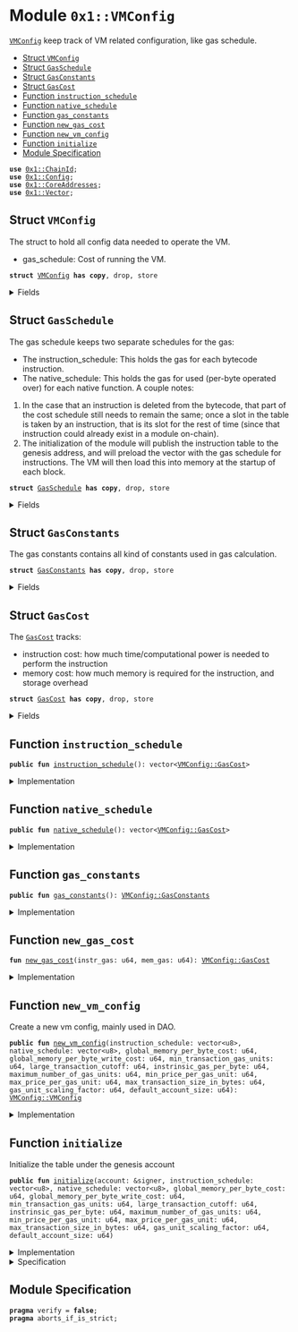 
<a name="0x1_VMConfig"></a>

# Module `0x1::VMConfig`

<code><a href="VMConfig.md#0x1_VMConfig">VMConfig</a></code> keep track of VM related configuration, like gas schedule.


-  [Struct `VMConfig`](#0x1_VMConfig_VMConfig)
-  [Struct `GasSchedule`](#0x1_VMConfig_GasSchedule)
-  [Struct `GasConstants`](#0x1_VMConfig_GasConstants)
-  [Struct `GasCost`](#0x1_VMConfig_GasCost)
-  [Function `instruction_schedule`](#0x1_VMConfig_instruction_schedule)
-  [Function `native_schedule`](#0x1_VMConfig_native_schedule)
-  [Function `gas_constants`](#0x1_VMConfig_gas_constants)
-  [Function `new_gas_cost`](#0x1_VMConfig_new_gas_cost)
-  [Function `new_vm_config`](#0x1_VMConfig_new_vm_config)
-  [Function `initialize`](#0x1_VMConfig_initialize)
-  [Module Specification](#@Module_Specification_0)


<pre><code><b>use</b> <a href="ChainId.md#0x1_ChainId">0x1::ChainId</a>;
<b>use</b> <a href="Config.md#0x1_Config">0x1::Config</a>;
<b>use</b> <a href="CoreAddresses.md#0x1_CoreAddresses">0x1::CoreAddresses</a>;
<b>use</b> <a href="Vector.md#0x1_Vector">0x1::Vector</a>;
</code></pre>



<a name="0x1_VMConfig_VMConfig"></a>

## Struct `VMConfig`

The struct to hold all config data needed to operate the VM.
* gas_schedule: Cost of running the VM.


<pre><code><b>struct</b> <a href="VMConfig.md#0x1_VMConfig">VMConfig</a> <b>has</b> <b>copy</b>, drop, store
</code></pre>



<details>
<summary>Fields</summary>


<dl>
<dt>
<code>gas_schedule: <a href="VMConfig.md#0x1_VMConfig_GasSchedule">VMConfig::GasSchedule</a></code>
</dt>
<dd>

</dd>
</dl>


</details>

<a name="0x1_VMConfig_GasSchedule"></a>

## Struct `GasSchedule`

The gas schedule keeps two separate schedules for the gas:
* The instruction_schedule: This holds the gas for each bytecode instruction.
* The native_schedule: This holds the gas for used (per-byte operated over) for each native
function.
A couple notes:
1. In the case that an instruction is deleted from the bytecode, that part of the cost schedule
still needs to remain the same; once a slot in the table is taken by an instruction, that is its
slot for the rest of time (since that instruction could already exist in a module on-chain).
2. The initialization of the module will publish the instruction table to the genesis
address, and will preload the vector with the gas schedule for instructions. The VM will then
load this into memory at the startup of each block.


<pre><code><b>struct</b> <a href="VMConfig.md#0x1_VMConfig_GasSchedule">GasSchedule</a> <b>has</b> <b>copy</b>, drop, store
</code></pre>



<details>
<summary>Fields</summary>


<dl>
<dt>
<code>instruction_schedule: vector&lt;u8&gt;</code>
</dt>
<dd>

</dd>
<dt>
<code>native_schedule: vector&lt;u8&gt;</code>
</dt>
<dd>

</dd>
<dt>
<code>gas_constants: <a href="VMConfig.md#0x1_VMConfig_GasConstants">VMConfig::GasConstants</a></code>
</dt>
<dd>

</dd>
</dl>


</details>

<a name="0x1_VMConfig_GasConstants"></a>

## Struct `GasConstants`

The gas constants contains all kind of constants used in gas calculation.


<pre><code><b>struct</b> <a href="VMConfig.md#0x1_VMConfig_GasConstants">GasConstants</a> <b>has</b> <b>copy</b>, drop, store
</code></pre>



<details>
<summary>Fields</summary>


<dl>
<dt>
<code>global_memory_per_byte_cost: u64</code>
</dt>
<dd>
 The cost per-byte written to global storage.
</dd>
<dt>
<code>global_memory_per_byte_write_cost: u64</code>
</dt>
<dd>
 The cost per-byte written to storage.
</dd>
<dt>
<code>min_transaction_gas_units: u64</code>
</dt>
<dd>
 We charge one unit of gas per-byte for the first 600 bytes
</dd>
<dt>
<code>large_transaction_cutoff: u64</code>
</dt>
<dd>
 Any transaction over this size will be charged <code>INTRINSIC_GAS_PER_BYTE</code> per byte
</dd>
<dt>
<code>instrinsic_gas_per_byte: u64</code>
</dt>
<dd>
 The units of gas that should be charged per byte for every transaction.
</dd>
<dt>
<code>maximum_number_of_gas_units: u64</code>
</dt>
<dd>
 1 nanosecond should equal one unit of computational gas. We bound the maximum
 computational time of any given transaction at 10 milliseconds. We want this number and
 <code>MAX_PRICE_PER_GAS_UNIT</code> to always satisfy the inequality that
         MAXIMUM_NUMBER_OF_GAS_UNITS * MAX_PRICE_PER_GAS_UNIT < min(u64::MAX, GasUnits<GasCarrier>::MAX)
</dd>
<dt>
<code>min_price_per_gas_unit: u64</code>
</dt>
<dd>
 The minimum gas price that a transaction can be submitted with.
</dd>
<dt>
<code>max_price_per_gas_unit: u64</code>
</dt>
<dd>
 The maximum gas unit price that a transaction can be submitted with.
</dd>
<dt>
<code>max_transaction_size_in_bytes: u64</code>
</dt>
<dd>
 The max transaction size in bytes that a transaction can have.
</dd>
<dt>
<code>gas_unit_scaling_factor: u64</code>
</dt>
<dd>
 gas unit scaling factor.
</dd>
<dt>
<code>default_account_size: u64</code>
</dt>
<dd>
 default account size.
</dd>
</dl>


</details>

<a name="0x1_VMConfig_GasCost"></a>

## Struct `GasCost`

The  <code><a href="VMConfig.md#0x1_VMConfig_GasCost">GasCost</a></code> tracks:
- instruction cost: how much time/computational power is needed to perform the instruction
- memory cost: how much memory is required for the instruction, and storage overhead


<pre><code><b>struct</b> <a href="VMConfig.md#0x1_VMConfig_GasCost">GasCost</a> <b>has</b> <b>copy</b>, drop, store
</code></pre>



<details>
<summary>Fields</summary>


<dl>
<dt>
<code>instruction_gas: u64</code>
</dt>
<dd>

</dd>
<dt>
<code>memory_gas: u64</code>
</dt>
<dd>

</dd>
</dl>


</details>

<a name="0x1_VMConfig_instruction_schedule"></a>

## Function `instruction_schedule`



<pre><code><b>public</b> <b>fun</b> <a href="VMConfig.md#0x1_VMConfig_instruction_schedule">instruction_schedule</a>(): vector&lt;<a href="VMConfig.md#0x1_VMConfig_GasCost">VMConfig::GasCost</a>&gt;
</code></pre>



<details>
<summary>Implementation</summary>


<pre><code><b>public</b> <b>fun</b> <a href="VMConfig.md#0x1_VMConfig_instruction_schedule">instruction_schedule</a>(): vector&lt;<a href="VMConfig.md#0x1_VMConfig_GasCost">GasCost</a>&gt; {
    <b>let</b> table = <a href="Vector.md#0x1_Vector_empty">Vector::empty</a>();

    // POP
    <a href="Vector.md#0x1_Vector_push_back">Vector::push_back</a>(&<b>mut</b> table, <a href="VMConfig.md#0x1_VMConfig_new_gas_cost">new_gas_cost</a>(1, 1));
    // RET
    <a href="Vector.md#0x1_Vector_push_back">Vector::push_back</a>(&<b>mut</b> table, <a href="VMConfig.md#0x1_VMConfig_new_gas_cost">new_gas_cost</a>(638, 1));
    // BR_TRUE
    <a href="Vector.md#0x1_Vector_push_back">Vector::push_back</a>(&<b>mut</b> table, <a href="VMConfig.md#0x1_VMConfig_new_gas_cost">new_gas_cost</a>(1, 1));
    // BR_FALSE
    <a href="Vector.md#0x1_Vector_push_back">Vector::push_back</a>(&<b>mut</b> table, <a href="VMConfig.md#0x1_VMConfig_new_gas_cost">new_gas_cost</a>(1, 1));
    // BRANCH
    <a href="Vector.md#0x1_Vector_push_back">Vector::push_back</a>(&<b>mut</b> table, <a href="VMConfig.md#0x1_VMConfig_new_gas_cost">new_gas_cost</a>(1, 1));
    // LD_U64
    <a href="Vector.md#0x1_Vector_push_back">Vector::push_back</a>(&<b>mut</b> table, <a href="VMConfig.md#0x1_VMConfig_new_gas_cost">new_gas_cost</a>(1, 1));
    // LD_CONST
    <a href="Vector.md#0x1_Vector_push_back">Vector::push_back</a>(&<b>mut</b> table, <a href="VMConfig.md#0x1_VMConfig_new_gas_cost">new_gas_cost</a>(1, 1));
    // LD_TRUE
    <a href="Vector.md#0x1_Vector_push_back">Vector::push_back</a>(&<b>mut</b> table, <a href="VMConfig.md#0x1_VMConfig_new_gas_cost">new_gas_cost</a>(1, 1));
    // LD_FALSE
    <a href="Vector.md#0x1_Vector_push_back">Vector::push_back</a>(&<b>mut</b> table, <a href="VMConfig.md#0x1_VMConfig_new_gas_cost">new_gas_cost</a>(1, 1));
    // COPY_LOC
    <a href="Vector.md#0x1_Vector_push_back">Vector::push_back</a>(&<b>mut</b> table, <a href="VMConfig.md#0x1_VMConfig_new_gas_cost">new_gas_cost</a>(1, 1));
    // MOVE_LOC
    <a href="Vector.md#0x1_Vector_push_back">Vector::push_back</a>(&<b>mut</b> table, <a href="VMConfig.md#0x1_VMConfig_new_gas_cost">new_gas_cost</a>(1, 1));
    // ST_LOC
    <a href="Vector.md#0x1_Vector_push_back">Vector::push_back</a>(&<b>mut</b> table, <a href="VMConfig.md#0x1_VMConfig_new_gas_cost">new_gas_cost</a>(1, 1));
    // MUT_BORROW_LOC
    <a href="Vector.md#0x1_Vector_push_back">Vector::push_back</a>(&<b>mut</b> table, <a href="VMConfig.md#0x1_VMConfig_new_gas_cost">new_gas_cost</a>(2, 1));
    // IMM_BORROW_LOC
    <a href="Vector.md#0x1_Vector_push_back">Vector::push_back</a>(&<b>mut</b> table, <a href="VMConfig.md#0x1_VMConfig_new_gas_cost">new_gas_cost</a>(1, 1));
    // MUT_BORROW_FIELD
    <a href="Vector.md#0x1_Vector_push_back">Vector::push_back</a>(&<b>mut</b> table, <a href="VMConfig.md#0x1_VMConfig_new_gas_cost">new_gas_cost</a>(1, 1));
    // IMM_BORROW_FIELD
    <a href="Vector.md#0x1_Vector_push_back">Vector::push_back</a>(&<b>mut</b> table, <a href="VMConfig.md#0x1_VMConfig_new_gas_cost">new_gas_cost</a>(1, 1));
    // CALL
    <a href="Vector.md#0x1_Vector_push_back">Vector::push_back</a>(&<b>mut</b> table, <a href="VMConfig.md#0x1_VMConfig_new_gas_cost">new_gas_cost</a>(1132, 1));
    // PACK
    <a href="Vector.md#0x1_Vector_push_back">Vector::push_back</a>(&<b>mut</b> table, <a href="VMConfig.md#0x1_VMConfig_new_gas_cost">new_gas_cost</a>(2, 1));
    // UNPACK
    <a href="Vector.md#0x1_Vector_push_back">Vector::push_back</a>(&<b>mut</b> table, <a href="VMConfig.md#0x1_VMConfig_new_gas_cost">new_gas_cost</a>(2, 1));
    // READ_REF
    <a href="Vector.md#0x1_Vector_push_back">Vector::push_back</a>(&<b>mut</b> table, <a href="VMConfig.md#0x1_VMConfig_new_gas_cost">new_gas_cost</a>(1, 1));
    // WRITE_REF
    <a href="Vector.md#0x1_Vector_push_back">Vector::push_back</a>(&<b>mut</b> table, <a href="VMConfig.md#0x1_VMConfig_new_gas_cost">new_gas_cost</a>(1, 1));
    // ADD
    <a href="Vector.md#0x1_Vector_push_back">Vector::push_back</a>(&<b>mut</b> table, <a href="VMConfig.md#0x1_VMConfig_new_gas_cost">new_gas_cost</a>(1, 1));
    // SUB
    <a href="Vector.md#0x1_Vector_push_back">Vector::push_back</a>(&<b>mut</b> table, <a href="VMConfig.md#0x1_VMConfig_new_gas_cost">new_gas_cost</a>(1, 1));
    // MUL
    <a href="Vector.md#0x1_Vector_push_back">Vector::push_back</a>(&<b>mut</b> table, <a href="VMConfig.md#0x1_VMConfig_new_gas_cost">new_gas_cost</a>(1, 1));
    // MOD
    <a href="Vector.md#0x1_Vector_push_back">Vector::push_back</a>(&<b>mut</b> table, <a href="VMConfig.md#0x1_VMConfig_new_gas_cost">new_gas_cost</a>(1, 1));
    // DIV
    <a href="Vector.md#0x1_Vector_push_back">Vector::push_back</a>(&<b>mut</b> table, <a href="VMConfig.md#0x1_VMConfig_new_gas_cost">new_gas_cost</a>(3, 1));
    // BIT_OR
    <a href="Vector.md#0x1_Vector_push_back">Vector::push_back</a>(&<b>mut</b> table, <a href="VMConfig.md#0x1_VMConfig_new_gas_cost">new_gas_cost</a>(2, 1));
    // BIT_AND
    <a href="Vector.md#0x1_Vector_push_back">Vector::push_back</a>(&<b>mut</b> table, <a href="VMConfig.md#0x1_VMConfig_new_gas_cost">new_gas_cost</a>(2, 1));
    // XOR
    <a href="Vector.md#0x1_Vector_push_back">Vector::push_back</a>(&<b>mut</b> table, <a href="VMConfig.md#0x1_VMConfig_new_gas_cost">new_gas_cost</a>(1, 1));
    // OR
    <a href="Vector.md#0x1_Vector_push_back">Vector::push_back</a>(&<b>mut</b> table, <a href="VMConfig.md#0x1_VMConfig_new_gas_cost">new_gas_cost</a>(2, 1));
    // AND
    <a href="Vector.md#0x1_Vector_push_back">Vector::push_back</a>(&<b>mut</b> table, <a href="VMConfig.md#0x1_VMConfig_new_gas_cost">new_gas_cost</a>(1, 1));
    // NOT
    <a href="Vector.md#0x1_Vector_push_back">Vector::push_back</a>(&<b>mut</b> table, <a href="VMConfig.md#0x1_VMConfig_new_gas_cost">new_gas_cost</a>(1, 1));
    // EQ
    <a href="Vector.md#0x1_Vector_push_back">Vector::push_back</a>(&<b>mut</b> table, <a href="VMConfig.md#0x1_VMConfig_new_gas_cost">new_gas_cost</a>(1, 1));
    // NEQ
    <a href="Vector.md#0x1_Vector_push_back">Vector::push_back</a>(&<b>mut</b> table, <a href="VMConfig.md#0x1_VMConfig_new_gas_cost">new_gas_cost</a>(1, 1));
    // LT
    <a href="Vector.md#0x1_Vector_push_back">Vector::push_back</a>(&<b>mut</b> table, <a href="VMConfig.md#0x1_VMConfig_new_gas_cost">new_gas_cost</a>(1, 1));
    // GT
    <a href="Vector.md#0x1_Vector_push_back">Vector::push_back</a>(&<b>mut</b> table, <a href="VMConfig.md#0x1_VMConfig_new_gas_cost">new_gas_cost</a>(1, 1));
    // LE
    <a href="Vector.md#0x1_Vector_push_back">Vector::push_back</a>(&<b>mut</b> table, <a href="VMConfig.md#0x1_VMConfig_new_gas_cost">new_gas_cost</a>(2, 1));
    // GE
    <a href="Vector.md#0x1_Vector_push_back">Vector::push_back</a>(&<b>mut</b> table, <a href="VMConfig.md#0x1_VMConfig_new_gas_cost">new_gas_cost</a>(1, 1));
    // ABORT
    <a href="Vector.md#0x1_Vector_push_back">Vector::push_back</a>(&<b>mut</b> table, <a href="VMConfig.md#0x1_VMConfig_new_gas_cost">new_gas_cost</a>(1, 1));
    // NOP
    <a href="Vector.md#0x1_Vector_push_back">Vector::push_back</a>(&<b>mut</b> table, <a href="VMConfig.md#0x1_VMConfig_new_gas_cost">new_gas_cost</a>(1, 1));
    // EXISTS
    <a href="Vector.md#0x1_Vector_push_back">Vector::push_back</a>(&<b>mut</b> table, <a href="VMConfig.md#0x1_VMConfig_new_gas_cost">new_gas_cost</a>(41, 1));
    // MUT_BORROW_GLOBAL
    <a href="Vector.md#0x1_Vector_push_back">Vector::push_back</a>(&<b>mut</b> table, <a href="VMConfig.md#0x1_VMConfig_new_gas_cost">new_gas_cost</a>(21, 1));
    // IML_BORROW_GLOBAL
    <a href="Vector.md#0x1_Vector_push_back">Vector::push_back</a>(&<b>mut</b> table, <a href="VMConfig.md#0x1_VMConfig_new_gas_cost">new_gas_cost</a>(23, 1));
    // MOVE_FROM
    <a href="Vector.md#0x1_Vector_push_back">Vector::push_back</a>(&<b>mut</b> table, <a href="VMConfig.md#0x1_VMConfig_new_gas_cost">new_gas_cost</a>(459, 1));
    // MOVE_TO
    <a href="Vector.md#0x1_Vector_push_back">Vector::push_back</a>(&<b>mut</b> table, <a href="VMConfig.md#0x1_VMConfig_new_gas_cost">new_gas_cost</a>(13, 1));
    // FREEZE_REF
    <a href="Vector.md#0x1_Vector_push_back">Vector::push_back</a>(&<b>mut</b> table, <a href="VMConfig.md#0x1_VMConfig_new_gas_cost">new_gas_cost</a>(1, 1));
    // SHL
    <a href="Vector.md#0x1_Vector_push_back">Vector::push_back</a>(&<b>mut</b> table, <a href="VMConfig.md#0x1_VMConfig_new_gas_cost">new_gas_cost</a>(2, 1));
    // SHR
    <a href="Vector.md#0x1_Vector_push_back">Vector::push_back</a>(&<b>mut</b> table, <a href="VMConfig.md#0x1_VMConfig_new_gas_cost">new_gas_cost</a>(1, 1));
    // LD_U8
    <a href="Vector.md#0x1_Vector_push_back">Vector::push_back</a>(&<b>mut</b> table, <a href="VMConfig.md#0x1_VMConfig_new_gas_cost">new_gas_cost</a>(1, 1));
    // LD_U128
    <a href="Vector.md#0x1_Vector_push_back">Vector::push_back</a>(&<b>mut</b> table, <a href="VMConfig.md#0x1_VMConfig_new_gas_cost">new_gas_cost</a>(1, 1));

    // CAST_U8
    <a href="Vector.md#0x1_Vector_push_back">Vector::push_back</a>(&<b>mut</b> table, <a href="VMConfig.md#0x1_VMConfig_new_gas_cost">new_gas_cost</a>(2, 1));
    // CAST_U64
    <a href="Vector.md#0x1_Vector_push_back">Vector::push_back</a>(&<b>mut</b> table, <a href="VMConfig.md#0x1_VMConfig_new_gas_cost">new_gas_cost</a>(1, 1));
    // CAST_U128
    <a href="Vector.md#0x1_Vector_push_back">Vector::push_back</a>(&<b>mut</b> table, <a href="VMConfig.md#0x1_VMConfig_new_gas_cost">new_gas_cost</a>(1, 1));
    // MUT_BORORW_FIELD_GENERIC
    <a href="Vector.md#0x1_Vector_push_back">Vector::push_back</a>(&<b>mut</b> table, <a href="VMConfig.md#0x1_VMConfig_new_gas_cost">new_gas_cost</a>(1, 1));
    // IMM_BORORW_FIELD_GENERIC
    <a href="Vector.md#0x1_Vector_push_back">Vector::push_back</a>(&<b>mut</b> table, <a href="VMConfig.md#0x1_VMConfig_new_gas_cost">new_gas_cost</a>(1, 1));
    // CALL_GENERIC
    <a href="Vector.md#0x1_Vector_push_back">Vector::push_back</a>(&<b>mut</b> table, <a href="VMConfig.md#0x1_VMConfig_new_gas_cost">new_gas_cost</a>(582, 1));
    // PACK_GENERIC
    <a href="Vector.md#0x1_Vector_push_back">Vector::push_back</a>(&<b>mut</b> table, <a href="VMConfig.md#0x1_VMConfig_new_gas_cost">new_gas_cost</a>(2, 1));
    // UNPACK_GENERIC
    <a href="Vector.md#0x1_Vector_push_back">Vector::push_back</a>(&<b>mut</b> table, <a href="VMConfig.md#0x1_VMConfig_new_gas_cost">new_gas_cost</a>(2, 1));
    // EXISTS_GENERIC
    <a href="Vector.md#0x1_Vector_push_back">Vector::push_back</a>(&<b>mut</b> table, <a href="VMConfig.md#0x1_VMConfig_new_gas_cost">new_gas_cost</a>(34, 1));
    // MUT_BORROW_GLOBAL_GENERIC
    <a href="Vector.md#0x1_Vector_push_back">Vector::push_back</a>(&<b>mut</b> table, <a href="VMConfig.md#0x1_VMConfig_new_gas_cost">new_gas_cost</a>(15, 1));
    // IMM_BORROW_GLOBAL_GENERIC
    <a href="Vector.md#0x1_Vector_push_back">Vector::push_back</a>(&<b>mut</b> table, <a href="VMConfig.md#0x1_VMConfig_new_gas_cost">new_gas_cost</a>(14, 1));
    // MOVE_FROM_GENERIC
    <a href="Vector.md#0x1_Vector_push_back">Vector::push_back</a>(&<b>mut</b> table, <a href="VMConfig.md#0x1_VMConfig_new_gas_cost">new_gas_cost</a>(13, 1));
    // MOVE_TO_GENERIC
    <a href="Vector.md#0x1_Vector_push_back">Vector::push_back</a>(&<b>mut</b> table, <a href="VMConfig.md#0x1_VMConfig_new_gas_cost">new_gas_cost</a>(27, 1));

    // VEC_PACK
    <a href="Vector.md#0x1_Vector_push_back">Vector::push_back</a>(&<b>mut</b> table, <a href="VMConfig.md#0x1_VMConfig_new_gas_cost">new_gas_cost</a>(84, 1));
    // VEC_LEN
    <a href="Vector.md#0x1_Vector_push_back">Vector::push_back</a>(&<b>mut</b> table, <a href="VMConfig.md#0x1_VMConfig_new_gas_cost">new_gas_cost</a>(98, 1));
    // VEC_IMM_BORROW
    <a href="Vector.md#0x1_Vector_push_back">Vector::push_back</a>(&<b>mut</b> table, <a href="VMConfig.md#0x1_VMConfig_new_gas_cost">new_gas_cost</a>(1334, 1));
    // VEC_MUT_BORROW
    <a href="Vector.md#0x1_Vector_push_back">Vector::push_back</a>(&<b>mut</b> table, <a href="VMConfig.md#0x1_VMConfig_new_gas_cost">new_gas_cost</a>(1902, 1));
    // VEC_PUSH_BACK
    <a href="Vector.md#0x1_Vector_push_back">Vector::push_back</a>(&<b>mut</b> table, <a href="VMConfig.md#0x1_VMConfig_new_gas_cost">new_gas_cost</a>(53, 1));
    // VEC_POP_BACK
    <a href="Vector.md#0x1_Vector_push_back">Vector::push_back</a>(&<b>mut</b> table, <a href="VMConfig.md#0x1_VMConfig_new_gas_cost">new_gas_cost</a>(227, 1));
    // VEC_UNPACK
    <a href="Vector.md#0x1_Vector_push_back">Vector::push_back</a>(&<b>mut</b> table, <a href="VMConfig.md#0x1_VMConfig_new_gas_cost">new_gas_cost</a>(572, 1));
    // VEC_SWAP
    <a href="Vector.md#0x1_Vector_push_back">Vector::push_back</a>(&<b>mut</b> table, <a href="VMConfig.md#0x1_VMConfig_new_gas_cost">new_gas_cost</a>(1436, 1));
    table
}
</code></pre>



</details>

<a name="0x1_VMConfig_native_schedule"></a>

## Function `native_schedule`



<pre><code><b>public</b> <b>fun</b> <a href="VMConfig.md#0x1_VMConfig_native_schedule">native_schedule</a>(): vector&lt;<a href="VMConfig.md#0x1_VMConfig_GasCost">VMConfig::GasCost</a>&gt;
</code></pre>



<details>
<summary>Implementation</summary>


<pre><code><b>public</b> <b>fun</b> <a href="VMConfig.md#0x1_VMConfig_native_schedule">native_schedule</a>(): vector&lt;<a href="VMConfig.md#0x1_VMConfig_GasCost">GasCost</a>&gt; {
    <b>let</b> table = <a href="Vector.md#0x1_Vector_empty">Vector::empty</a>();
    //<a href="Hash.md#0x1_Hash_sha2_256">Hash::sha2_256</a> 0
    <a href="Vector.md#0x1_Vector_push_back">Vector::push_back</a>(&<b>mut</b> table, <a href="VMConfig.md#0x1_VMConfig_new_gas_cost">new_gas_cost</a>(21, 1));
    //<a href="Hash.md#0x1_Hash_sha3_256">Hash::sha3_256</a> 1
    <a href="Vector.md#0x1_Vector_push_back">Vector::push_back</a>(&<b>mut</b> table, <a href="VMConfig.md#0x1_VMConfig_new_gas_cost">new_gas_cost</a>(64, 1));
    //<a href="Signature.md#0x1_Signature_ed25519_verify">Signature::ed25519_verify</a> 2
    <a href="Vector.md#0x1_Vector_push_back">Vector::push_back</a>(&<b>mut</b> table, <a href="VMConfig.md#0x1_VMConfig_new_gas_cost">new_gas_cost</a>(61, 1));
    //ED25519_THRESHOLD_VERIFY 3 this <b>native</b> funciton is deprecated
    <a href="Vector.md#0x1_Vector_push_back">Vector::push_back</a>(&<b>mut</b> table, <a href="VMConfig.md#0x1_VMConfig_new_gas_cost">new_gas_cost</a>(3351, 1));
    //BSC::to_bytes 4
    <a href="Vector.md#0x1_Vector_push_back">Vector::push_back</a>(&<b>mut</b> table, <a href="VMConfig.md#0x1_VMConfig_new_gas_cost">new_gas_cost</a>(181, 1));
    //<a href="Vector.md#0x1_Vector_length">Vector::length</a> 5
    <a href="Vector.md#0x1_Vector_push_back">Vector::push_back</a>(&<b>mut</b> table, <a href="VMConfig.md#0x1_VMConfig_new_gas_cost">new_gas_cost</a>(98, 1));
    //<a href="Vector.md#0x1_Vector_empty">Vector::empty</a> 6
    <a href="Vector.md#0x1_Vector_push_back">Vector::push_back</a>(&<b>mut</b> table, <a href="VMConfig.md#0x1_VMConfig_new_gas_cost">new_gas_cost</a>(84, 1));
    //<a href="Vector.md#0x1_Vector_borrow">Vector::borrow</a> 7
    <a href="Vector.md#0x1_Vector_push_back">Vector::push_back</a>(&<b>mut</b> table, <a href="VMConfig.md#0x1_VMConfig_new_gas_cost">new_gas_cost</a>(1334, 1));
    //<a href="Vector.md#0x1_Vector_borrow_mut">Vector::borrow_mut</a> 8
    <a href="Vector.md#0x1_Vector_push_back">Vector::push_back</a>(&<b>mut</b> table, <a href="VMConfig.md#0x1_VMConfig_new_gas_cost">new_gas_cost</a>(1902, 1));
    //<a href="Vector.md#0x1_Vector_push_back">Vector::push_back</a> 9
    <a href="Vector.md#0x1_Vector_push_back">Vector::push_back</a>(&<b>mut</b> table, <a href="VMConfig.md#0x1_VMConfig_new_gas_cost">new_gas_cost</a>(53, 1));
    //<a href="Vector.md#0x1_Vector_pop_back">Vector::pop_back</a> 10
    <a href="Vector.md#0x1_Vector_push_back">Vector::push_back</a>(&<b>mut</b> table, <a href="VMConfig.md#0x1_VMConfig_new_gas_cost">new_gas_cost</a>(227, 1));
    //Vector::destory_empty 11
    <a href="Vector.md#0x1_Vector_push_back">Vector::push_back</a>(&<b>mut</b> table, <a href="VMConfig.md#0x1_VMConfig_new_gas_cost">new_gas_cost</a>(572, 1));
    //<a href="Vector.md#0x1_Vector_swap">Vector::swap</a> 12
    <a href="Vector.md#0x1_Vector_push_back">Vector::push_back</a>(&<b>mut</b> table, <a href="VMConfig.md#0x1_VMConfig_new_gas_cost">new_gas_cost</a>(1436, 1));
    //<a href="Signature.md#0x1_Signature_ed25519_validate_pubkey">Signature::ed25519_validate_pubkey</a> 13
    <a href="Vector.md#0x1_Vector_push_back">Vector::push_back</a>(&<b>mut</b> table, <a href="VMConfig.md#0x1_VMConfig_new_gas_cost">new_gas_cost</a>(26, 1));
    //<a href="Signer.md#0x1_Signer_borrow_address">Signer::borrow_address</a> 14
    <a href="Vector.md#0x1_Vector_push_back">Vector::push_back</a>(&<b>mut</b> table, <a href="VMConfig.md#0x1_VMConfig_new_gas_cost">new_gas_cost</a>(353, 1));
    //Account::creator_signer 15
    <a href="Vector.md#0x1_Vector_push_back">Vector::push_back</a>(&<b>mut</b> table, <a href="VMConfig.md#0x1_VMConfig_new_gas_cost">new_gas_cost</a>(24, 1));
    //Account::destroy_signer 16
    <a href="Vector.md#0x1_Vector_push_back">Vector::push_back</a>(&<b>mut</b> table, <a href="VMConfig.md#0x1_VMConfig_new_gas_cost">new_gas_cost</a>(212, 1));
    //<a href="Event.md#0x1_Event_emit_event">Event::emit_event</a> 17
    <a href="Vector.md#0x1_Vector_push_back">Vector::push_back</a>(&<b>mut</b> table, <a href="VMConfig.md#0x1_VMConfig_new_gas_cost">new_gas_cost</a>(52, 1));
    //<a href="BCS.md#0x1_BCS_to_address">BCS::to_address</a> 18
    <a href="Vector.md#0x1_Vector_push_back">Vector::push_back</a>(&<b>mut</b> table, <a href="VMConfig.md#0x1_VMConfig_new_gas_cost">new_gas_cost</a>(26, 1));
    //<a href="Token.md#0x1_Token_name_of">Token::name_of</a> 19
    <a href="Vector.md#0x1_Vector_push_back">Vector::push_back</a>(&<b>mut</b> table, <a href="VMConfig.md#0x1_VMConfig_new_gas_cost">new_gas_cost</a>(2002, 1));
    //<a href="Hash.md#0x1_Hash_keccak_256">Hash::keccak_256</a> 20
    <a href="Vector.md#0x1_Vector_push_back">Vector::push_back</a>(&<b>mut</b> table, <a href="VMConfig.md#0x1_VMConfig_new_gas_cost">new_gas_cost</a>(64, 1));
    //<a href="Hash.md#0x1_Hash_ripemd160">Hash::ripemd160</a> 21
    <a href="Vector.md#0x1_Vector_push_back">Vector::push_back</a>(&<b>mut</b> table, <a href="VMConfig.md#0x1_VMConfig_new_gas_cost">new_gas_cost</a>(64, 1));
    //<a href="Signature.md#0x1_Signature_native_ecrecover">Signature::native_ecrecover</a> 22
    <a href="Vector.md#0x1_Vector_push_back">Vector::push_back</a>(&<b>mut</b> table, <a href="VMConfig.md#0x1_VMConfig_new_gas_cost">new_gas_cost</a>(128, 1));
    //<a href="U256.md#0x1_U256_from_bytes">U256::from_bytes</a> 23
    <a href="Vector.md#0x1_Vector_push_back">Vector::push_back</a>(&<b>mut</b> table, <a href="VMConfig.md#0x1_VMConfig_new_gas_cost">new_gas_cost</a>(2, 1));
    //<a href="U256.md#0x1_U256_add">U256::add</a> 24
    <a href="Vector.md#0x1_Vector_push_back">Vector::push_back</a>(&<b>mut</b> table, <a href="VMConfig.md#0x1_VMConfig_new_gas_cost">new_gas_cost</a>(4, 1));
    //<a href="U256.md#0x1_U256_sub">U256::sub</a> 25
    <a href="Vector.md#0x1_Vector_push_back">Vector::push_back</a>(&<b>mut</b> table, <a href="VMConfig.md#0x1_VMConfig_new_gas_cost">new_gas_cost</a>(4, 1));
    //<a href="U256.md#0x1_U256_mul">U256::mul</a> 26
    <a href="Vector.md#0x1_Vector_push_back">Vector::push_back</a>(&<b>mut</b> table, <a href="VMConfig.md#0x1_VMConfig_new_gas_cost">new_gas_cost</a>(4, 1));
    //<a href="U256.md#0x1_U256_div">U256::div</a> 27
    <a href="Vector.md#0x1_Vector_push_back">Vector::push_back</a>(&<b>mut</b> table, <a href="VMConfig.md#0x1_VMConfig_new_gas_cost">new_gas_cost</a>(10, 1));
    // <a href="U256.md#0x1_U256_rem">U256::rem</a> 28
    <a href="Vector.md#0x1_Vector_push_back">Vector::push_back</a>(&<b>mut</b> table, <a href="VMConfig.md#0x1_VMConfig_new_gas_cost">new_gas_cost</a>(4, 1));
    // <a href="U256.md#0x1_U256_pow">U256::pow</a> 29
    <a href="Vector.md#0x1_Vector_push_back">Vector::push_back</a>(&<b>mut</b> table, <a href="VMConfig.md#0x1_VMConfig_new_gas_cost">new_gas_cost</a>(8, 1));
    // TODO: settle down the gas cost
    // <a href="Vector.md#0x1_Vector_append">Vector::append</a> 30
    <a href="Vector.md#0x1_Vector_push_back">Vector::push_back</a>(&<b>mut</b> table, <a href="VMConfig.md#0x1_VMConfig_new_gas_cost">new_gas_cost</a>(40, 1));
    // <a href="Vector.md#0x1_Vector_remove">Vector::remove</a> 31
    <a href="Vector.md#0x1_Vector_push_back">Vector::push_back</a>(&<b>mut</b> table, <a href="VMConfig.md#0x1_VMConfig_new_gas_cost">new_gas_cost</a>(20, 1));
    // <a href="Vector.md#0x1_Vector_reverse">Vector::reverse</a> 32
    <a href="Vector.md#0x1_Vector_push_back">Vector::push_back</a>(&<b>mut</b> table, <a href="VMConfig.md#0x1_VMConfig_new_gas_cost">new_gas_cost</a>(10, 1));

    // <a href="Table.md#0x1_Table_new_table_handle">Table::new_table_handle</a> 33
    <a href="Vector.md#0x1_Vector_push_back">Vector::push_back</a>(&<b>mut</b> table, <a href="VMConfig.md#0x1_VMConfig_new_gas_cost">new_gas_cost</a>(4, 1));
    // <a href="Table.md#0x1_Table_add_box">Table::add_box</a> 34
    <a href="Vector.md#0x1_Vector_push_back">Vector::push_back</a>(&<b>mut</b> table, <a href="VMConfig.md#0x1_VMConfig_new_gas_cost">new_gas_cost</a>(4, 1));
    // <a href="Table.md#0x1_Table_borrow_box">Table::borrow_box</a> 35
    <a href="Vector.md#0x1_Vector_push_back">Vector::push_back</a>(&<b>mut</b> table, <a href="VMConfig.md#0x1_VMConfig_new_gas_cost">new_gas_cost</a>(10, 1));
    // <a href="Table.md#0x1_Table_remove_box">Table::remove_box</a> 36
    <a href="Vector.md#0x1_Vector_push_back">Vector::push_back</a>(&<b>mut</b> table, <a href="VMConfig.md#0x1_VMConfig_new_gas_cost">new_gas_cost</a>(8, 1));
    // <a href="Table.md#0x1_Table_contains_box">Table::contains_box</a> 37
    <a href="Vector.md#0x1_Vector_push_back">Vector::push_back</a>(&<b>mut</b> table, <a href="VMConfig.md#0x1_VMConfig_new_gas_cost">new_gas_cost</a>(40, 1));
    // <a href="Table.md#0x1_Table_destroy_empty_box">Table::destroy_empty_box</a> 38
    <a href="Vector.md#0x1_Vector_push_back">Vector::push_back</a>(&<b>mut</b> table, <a href="VMConfig.md#0x1_VMConfig_new_gas_cost">new_gas_cost</a>(20, 1));
    // <a href="Table.md#0x1_Table_drop_unchecked_box">Table::drop_unchecked_box</a> 39
    <a href="Vector.md#0x1_Vector_push_back">Vector::push_back</a>(&<b>mut</b> table, <a href="VMConfig.md#0x1_VMConfig_new_gas_cost">new_gas_cost</a>(73, 1));
    // string.check_utf8 40
    <a href="Vector.md#0x1_Vector_push_back">Vector::push_back</a>(&<b>mut</b> table, <a href="VMConfig.md#0x1_VMConfig_new_gas_cost">new_gas_cost</a>(4, 1));
    // string.sub_str 41
    <a href="Vector.md#0x1_Vector_push_back">Vector::push_back</a>(&<b>mut</b> table, <a href="VMConfig.md#0x1_VMConfig_new_gas_cost">new_gas_cost</a>(4, 1));
    // string.is_char_boundary 42
    <a href="Vector.md#0x1_Vector_push_back">Vector::push_back</a>(&<b>mut</b> table, <a href="VMConfig.md#0x1_VMConfig_new_gas_cost">new_gas_cost</a>(4, 1));
    // Table::string.index_of 43
    <a href="Vector.md#0x1_Vector_push_back">Vector::push_back</a>(&<b>mut</b> table, <a href="VMConfig.md#0x1_VMConfig_new_gas_cost">new_gas_cost</a>(4, 1));
    table
}
</code></pre>



</details>

<a name="0x1_VMConfig_gas_constants"></a>

## Function `gas_constants`



<pre><code><b>public</b> <b>fun</b> <a href="VMConfig.md#0x1_VMConfig_gas_constants">gas_constants</a>(): <a href="VMConfig.md#0x1_VMConfig_GasConstants">VMConfig::GasConstants</a>
</code></pre>



<details>
<summary>Implementation</summary>


<pre><code><b>public</b> <b>fun</b> <a href="VMConfig.md#0x1_VMConfig_gas_constants">gas_constants</a>(): <a href="VMConfig.md#0x1_VMConfig_GasConstants">GasConstants</a> {
    <b>let</b> min_price_per_gas_unit: u64 = <b>if</b> (<a href="ChainId.md#0x1_ChainId_is_test">ChainId::is_test</a>()) { 0 }  <b>else</b> { 1 };
    <b>let</b> maximum_number_of_gas_units: u64 = 40000000;//must less than base_block_gas_limit

    <b>if</b> (<a href="ChainId.md#0x1_ChainId_is_test">ChainId::is_test</a>() || <a href="ChainId.md#0x1_ChainId_is_dev">ChainId::is_dev</a>() || <a href="ChainId.md#0x1_ChainId_is_halley">ChainId::is_halley</a>()) {
        maximum_number_of_gas_units = maximum_number_of_gas_units * 10
    };
    <a href="VMConfig.md#0x1_VMConfig_GasConstants">GasConstants</a> {
        global_memory_per_byte_cost: 4,
        global_memory_per_byte_write_cost: 9,
        min_transaction_gas_units: 600,
        large_transaction_cutoff: 600,
        instrinsic_gas_per_byte: 8,
        maximum_number_of_gas_units,
        min_price_per_gas_unit,
        max_price_per_gas_unit: 10000,
        max_transaction_size_in_bytes: 1024 * 128,
        gas_unit_scaling_factor: 1,
        default_account_size: 800,
    }
}
</code></pre>



</details>

<a name="0x1_VMConfig_new_gas_cost"></a>

## Function `new_gas_cost`



<pre><code><b>fun</b> <a href="VMConfig.md#0x1_VMConfig_new_gas_cost">new_gas_cost</a>(instr_gas: u64, mem_gas: u64): <a href="VMConfig.md#0x1_VMConfig_GasCost">VMConfig::GasCost</a>
</code></pre>



<details>
<summary>Implementation</summary>


<pre><code><b>fun</b> <a href="VMConfig.md#0x1_VMConfig_new_gas_cost">new_gas_cost</a>(instr_gas: u64, mem_gas: u64): <a href="VMConfig.md#0x1_VMConfig_GasCost">GasCost</a> {
    <a href="VMConfig.md#0x1_VMConfig_GasCost">GasCost</a> {
        instruction_gas: instr_gas,
        memory_gas: mem_gas,
    }
}
</code></pre>



</details>

<a name="0x1_VMConfig_new_vm_config"></a>

## Function `new_vm_config`

Create a new vm config, mainly used in DAO.


<pre><code><b>public</b> <b>fun</b> <a href="VMConfig.md#0x1_VMConfig_new_vm_config">new_vm_config</a>(instruction_schedule: vector&lt;u8&gt;, native_schedule: vector&lt;u8&gt;, global_memory_per_byte_cost: u64, global_memory_per_byte_write_cost: u64, min_transaction_gas_units: u64, large_transaction_cutoff: u64, instrinsic_gas_per_byte: u64, maximum_number_of_gas_units: u64, min_price_per_gas_unit: u64, max_price_per_gas_unit: u64, max_transaction_size_in_bytes: u64, gas_unit_scaling_factor: u64, default_account_size: u64): <a href="VMConfig.md#0x1_VMConfig_VMConfig">VMConfig::VMConfig</a>
</code></pre>



<details>
<summary>Implementation</summary>


<pre><code><b>public</b> <b>fun</b> <a href="VMConfig.md#0x1_VMConfig_new_vm_config">new_vm_config</a>(
    instruction_schedule: vector&lt;u8&gt;,
    native_schedule: vector&lt;u8&gt;,
    global_memory_per_byte_cost: u64,
    global_memory_per_byte_write_cost: u64,
    min_transaction_gas_units: u64,
    large_transaction_cutoff: u64,
    instrinsic_gas_per_byte: u64,
    maximum_number_of_gas_units: u64,
    min_price_per_gas_unit: u64,
    max_price_per_gas_unit: u64,
    max_transaction_size_in_bytes: u64,
    gas_unit_scaling_factor: u64,
    default_account_size: u64,
): <a href="VMConfig.md#0x1_VMConfig">VMConfig</a> {
    <b>let</b> gas_constants = <a href="VMConfig.md#0x1_VMConfig_GasConstants">GasConstants</a> {
        global_memory_per_byte_cost,
        global_memory_per_byte_write_cost,
        min_transaction_gas_units,
        large_transaction_cutoff,
        instrinsic_gas_per_byte,
        maximum_number_of_gas_units,
        min_price_per_gas_unit,
        max_price_per_gas_unit,
        max_transaction_size_in_bytes,
        gas_unit_scaling_factor,
        default_account_size,
    };
    <a href="VMConfig.md#0x1_VMConfig">VMConfig</a> {
        gas_schedule: <a href="VMConfig.md#0x1_VMConfig_GasSchedule">GasSchedule</a> { instruction_schedule, native_schedule, gas_constants },
    }
}
</code></pre>



</details>

<a name="0x1_VMConfig_initialize"></a>

## Function `initialize`

Initialize the table under the genesis account


<pre><code><b>public</b> <b>fun</b> <a href="VMConfig.md#0x1_VMConfig_initialize">initialize</a>(account: &signer, instruction_schedule: vector&lt;u8&gt;, native_schedule: vector&lt;u8&gt;, global_memory_per_byte_cost: u64, global_memory_per_byte_write_cost: u64, min_transaction_gas_units: u64, large_transaction_cutoff: u64, instrinsic_gas_per_byte: u64, maximum_number_of_gas_units: u64, min_price_per_gas_unit: u64, max_price_per_gas_unit: u64, max_transaction_size_in_bytes: u64, gas_unit_scaling_factor: u64, default_account_size: u64)
</code></pre>



<details>
<summary>Implementation</summary>


<pre><code><b>public</b> <b>fun</b> <a href="VMConfig.md#0x1_VMConfig_initialize">initialize</a>(
    account: &signer,
    instruction_schedule: vector&lt;u8&gt;,
    native_schedule: vector&lt;u8&gt;,
    global_memory_per_byte_cost: u64,
    global_memory_per_byte_write_cost: u64,
    min_transaction_gas_units: u64,
    large_transaction_cutoff: u64,
    instrinsic_gas_per_byte: u64,
    maximum_number_of_gas_units: u64,
    min_price_per_gas_unit: u64,
    max_price_per_gas_unit: u64,
    max_transaction_size_in_bytes: u64,
    gas_unit_scaling_factor: u64,
    default_account_size: u64,
) {
    <a href="CoreAddresses.md#0x1_CoreAddresses_assert_genesis_address">CoreAddresses::assert_genesis_address</a>(account);
    <a href="Config.md#0x1_Config_publish_new_config">Config::publish_new_config</a>&lt;<a href="VMConfig.md#0x1_VMConfig">VMConfig</a>&gt;(
        account,
        <a href="VMConfig.md#0x1_VMConfig_new_vm_config">new_vm_config</a>(
            instruction_schedule,
            native_schedule,
            global_memory_per_byte_cost,
            global_memory_per_byte_write_cost,
            min_transaction_gas_units,
            large_transaction_cutoff,
            instrinsic_gas_per_byte,
            maximum_number_of_gas_units,
            min_price_per_gas_unit,
            max_price_per_gas_unit,
            max_transaction_size_in_bytes,
            gas_unit_scaling_factor,
            default_account_size,
        ),
    );
}
</code></pre>



</details>

<details>
<summary>Specification</summary>



<pre><code><b>aborts_if</b> <a href="Signer.md#0x1_Signer_address_of">Signer::address_of</a>(account) != <a href="CoreAddresses.md#0x1_CoreAddresses_GENESIS_ADDRESS">CoreAddresses::GENESIS_ADDRESS</a>();
<b>aborts_if</b> <b>exists</b>&lt;<a href="Config.md#0x1_Config_Config">Config::Config</a>&lt;<a href="VMConfig.md#0x1_VMConfig">VMConfig</a>&gt;&gt;(<a href="Signer.md#0x1_Signer_address_of">Signer::address_of</a>(account));
<b>aborts_if</b>
    <b>exists</b>&lt;<a href="Config.md#0x1_Config_ModifyConfigCapabilityHolder">Config::ModifyConfigCapabilityHolder</a>&lt;<a href="VMConfig.md#0x1_VMConfig">VMConfig</a>&gt;&gt;(
        <a href="Signer.md#0x1_Signer_address_of">Signer::address_of</a>(account),
    );
<b>ensures</b> <b>exists</b>&lt;<a href="Config.md#0x1_Config_Config">Config::Config</a>&lt;<a href="VMConfig.md#0x1_VMConfig">VMConfig</a>&gt;&gt;(<a href="Signer.md#0x1_Signer_address_of">Signer::address_of</a>(account));
<b>ensures</b>
    <b>exists</b>&lt;<a href="Config.md#0x1_Config_ModifyConfigCapabilityHolder">Config::ModifyConfigCapabilityHolder</a>&lt;<a href="VMConfig.md#0x1_VMConfig">VMConfig</a>&gt;&gt;(
        <a href="Signer.md#0x1_Signer_address_of">Signer::address_of</a>(account),
    );
</code></pre>



</details>

<a name="@Module_Specification_0"></a>

## Module Specification



<pre><code><b>pragma</b> verify = <b>false</b>;
<b>pragma</b> aborts_if_is_strict;
</code></pre>
